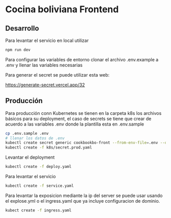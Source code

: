 # Cocina boliviana Frontend

## Desarrollo

Para levantar el servicio en local utilizar

```bash
npm run dev
```

Para configurar las variables de entorno clonar el archivo .env.example a .env y llenar las variables necesarias

Para generar el secret se puede utilizar esta web:

https://generate-secret.vercel.app/32

## Producción

Para producción conn Kubernetes se tienen en la carpeta k8s los archivos básicos para su deployment, el caso de secrets se tiene que crear de acuerdo a las variables .env donde la plantilla esta en .env.sample

```bash
cp .env.sample .env
# llenar los datos de .env
kubectl create secret generic cookbookbo-front --from-env-file=.env --dry-run=client -o yaml > k8s/secret.prod.yaml
kubectl create -f k8s/secret.prod.yaml
```

Levantar el deployment

```bash
kubectl create -f deploy.yaml
```

Para levantar el servicio

```bash
kubectl create -f service.yaml
```

Para levantar la exposicion mediante la ip del server se puede usar usando el explose.yml o el ingress.yaml que ya incluye configuracion de dominio.

```bash
kubect create -f ingress.yaml
```
